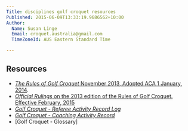 ```yaml
---
Title: disciplines golf croquet resources
Published: 2015-06-09T13:33:19.9686562+10:00
Author:
  Name: Susan Linge
  Email: croquet.australia@gmail.com
  TimeZoneId: AUS Eastern Standard Time

---
```

## Resources

- [*The Rules of Golf Croquet* November 2013, Adopted ACA 1 January, 2014](/the-rules-of-golf-croquet-aca-final-6-2-effective-1-january-2014docx.pdf).
- [*Official Rulings* on the 2013 edition of the Rules of Golf Croquet. Effective February, 2015](/2015-official-rulings.pdf)
- [*Golf Croquet - Referee Activity Record Log*](/gc-referee-activity-log-november-2013.pdf)
- [*Golf Croquet - Coaching Activity Record*](/gc-coaching-activity-record.pdf)
- [Golf Croquet - Glossary]